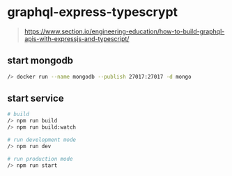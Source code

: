# graphql-express-typescrypt

> <https://www.section.io/engineering-education/how-to-build-graphql-apis-with-expressjs-and-typescript/>

## start mongodb

```sh
/> docker run --name mongodb --publish 27017:27017 -d mongo
```

## start service

```sh
# build
/> npm run build
/> npm run build:watch

# run development mode
/> npm run dev

# run production mode
/> npm run start
```
